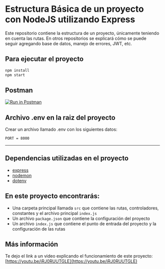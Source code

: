 # Estructura Básica de un proyecto con NodeJS utilizando Express

Este repositorio contiene la estructura de un proyecto, únicamente teniendo en cuenta las rutas. En otros repositorios se explicará cómo se puede seguir agregando base de datos, manejo de errores, JWT, etc.

## Para ejecutar el proyecto

```bash
npm install
npm start
```
## Postman

[![Run in Postman](https://run.pstmn.io/button.svg)](https://app.getpostman.com/run-collection/21047550-c23aa627-69b6-420d-94da-4b95b49a80e2?action=collection%2Ffork&collection-url=entityId%3D21047550-c23aa627-69b6-420d-94da-4b95b49a80e2%26entityType%3Dcollection%26workspaceId%3D1f4f77c5-eb75-4ee8-99d0-fbd51cc092df#?env%5BLOCALHOST%20BASE%5D=W3sia2V5IjoiVVJMIiwidmFsdWUiOiJodHRwOi8vbG9jYWxob3N0OjgwMDAiLCJlbmFibGVkIjp0cnVlfV0=)

## Archivo .env en la raiz del proyecto
Crear un archivo llamado .env con los siguientes datos:

```bash
PORT = 8000
```

---
## Dependencias utilizadas en el proyecto

- [express](https://expressjs.com/)
- [nodemon](https://nodemon.io/)
- [dotenv](https://www.npmjs.com/package/dotenv)

## En este proyecto encontrarás:

- Una carpeta principal llamada `src` que contiene las rutas, controladores, constantes y el archivo principal `index.js`
- Un archivo `package.json` que contiene la configuración del proyecto
- Un archivo `index.js` que contiene el punto de entrada del proyecto y la configuración de las rutas

## Más información
Te dejo el link a un video explicando el funcionamiento de este proyecto: [https://youtu.be/iRJ0RUUTGLE](https://youtu.be/iRJ0RUUTGLE)

